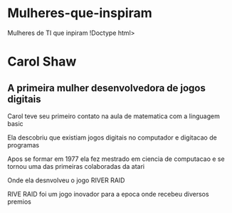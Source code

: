 # Mulheres-que-inspiram
Mulheres de TI que inpiram
!Doctype html>
<html>
<head>
          <title> Mulheres da tecnologia que inspiram </title>

</head>
<body>
        <h1>Carol Shaw</h1>
        <h2>A primeira mulher desenvolvedora de jogos digitais</h2>
        <p>Carol teve seu primeiro contato na aula de matematica com a linguagem basic</p>
        <p>Ela descobriu que existiam jogos digitais no computador e digitacao de programas</p>
        <p>Apos se formar em 1977 ela fez mestrado em ciencia de computacao e se tornou uma das primeiras colaboradas da atari<p>
        <p>Onde ela desnvolveu o jogo RIVER RAID<p>
        <p>RIVE RAID foi um jogo inovador para a epoca onde recebeu diversos premios<p>
        
